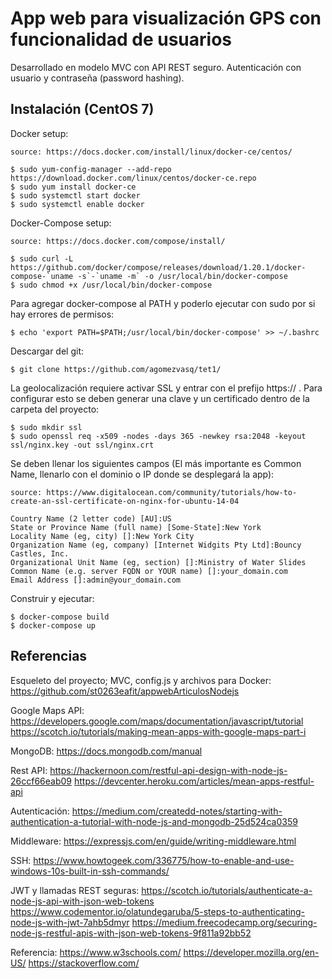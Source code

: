 # App web para visualización GPS con funcionalidad de usuarios

Desarrollado en modelo MVC con API REST seguro. Autenticación con usuario y contraseña (password hashing).

## Instalación (CentOS 7)

Docker setup:

    source: https://docs.docker.com/install/linux/docker-ce/centos/
    
    $ sudo yum-config-manager --add-repo https://download.docker.com/linux/centos/docker-ce.repo
    $ sudo yum install docker-ce
    $ sudo systemctl start docker
    $ sudo systemctl enable docker
    
Docker-Compose setup:

    source: https://docs.docker.com/compose/install/

    $ sudo curl -L https://github.com/docker/compose/releases/download/1.20.1/docker-compose-`uname -s`-`uname -m` -o /usr/local/bin/docker-compose
    $ sudo chmod +x /usr/local/bin/docker-compose

Para agregar docker-compose al PATH y poderlo ejecutar con sudo por si hay errores de permisos:
  
    $ echo 'export PATH=$PATH;/usr/local/bin/docker-compose' >> ~/.bashrc 
      
Descargar del git:

    $ git clone https://github.com/agomezvasq/tet1/
      
La geolocalización requiere activar SSL y entrar con el prefijo https:// . Para configurar esto se deben generar una clave y un certificado dentro de la carpeta del proyecto:

    $ sudo mkdir ssl
    $ sudo openssl req -x509 -nodes -days 365 -newkey rsa:2048 -keyout ssl/nginx.key -out ssl/nginx.crt
    
Se deben llenar los siguientes campos (El más importante es Common Name, llenarlo con el dominio o IP donde se desplegará la app):

    source: https://www.digitalocean.com/community/tutorials/how-to-create-an-ssl-certificate-on-nginx-for-ubuntu-14-04

    Country Name (2 letter code) [AU]:US
    State or Province Name (full name) [Some-State]:New York
    Locality Name (eg, city) []:New York City
    Organization Name (eg, company) [Internet Widgits Pty Ltd]:Bouncy Castles, Inc.
    Organizational Unit Name (eg, section) []:Ministry of Water Slides
    Common Name (e.g. server FQDN or YOUR name) []:your_domain.com
    Email Address []:admin@your_domain.com

Construir y ejecutar:

    $ docker-compose build
    $ docker-compose up

## Referencias

Esqueleto del proyecto; MVC, config.js y archivos para Docker:
https://github.com/st0263eafit/appwebArticulosNodejs

Google Maps API:
https://developers.google.com/maps/documentation/javascript/tutorial
https://scotch.io/tutorials/making-mean-apps-with-google-maps-part-i

MongoDB:
https://docs.mongodb.com/manual

Rest API:
https://hackernoon.com/restful-api-design-with-node-js-26ccf66eab09
https://devcenter.heroku.com/articles/mean-apps-restful-api

Autenticación:
https://medium.com/createdd-notes/starting-with-authentication-a-tutorial-with-node-js-and-mongodb-25d524ca0359

Middleware:
https://expressjs.com/en/guide/writing-middleware.html

SSH:
https://www.howtogeek.com/336775/how-to-enable-and-use-windows-10s-built-in-ssh-commands/

JWT y llamadas REST seguras:
https://scotch.io/tutorials/authenticate-a-node-js-api-with-json-web-tokens
https://www.codementor.io/olatundegaruba/5-steps-to-authenticating-node-js-with-jwt-7ahb5dmyr
https://medium.freecodecamp.org/securing-node-js-restful-apis-with-json-web-tokens-9f811a92bb52

Referencia:
https://www.w3schools.com/
https://developer.mozilla.org/en-US/
https://stackoverflow.com/


